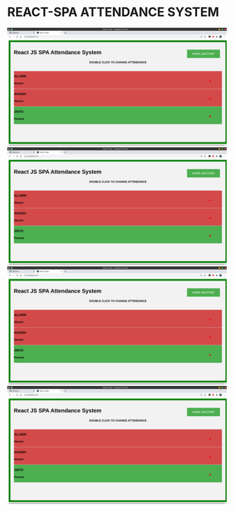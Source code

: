 # REACT-SPA ATTENDANCE SYSTEM

![1](1.png?raw=true "1")
![2](1.png?raw=true "2")
![3](1.png?raw=true "3")
![4](1.png?raw=true "4")

